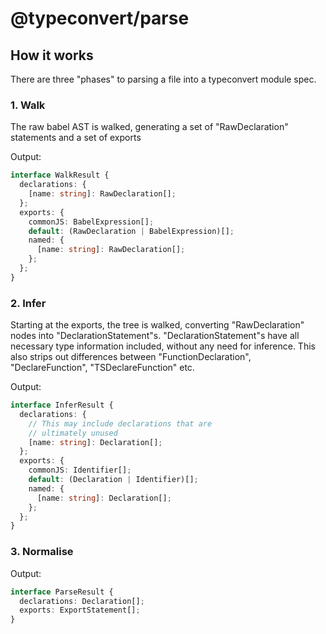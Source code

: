 # @typeconvert/parse

## How it works

There are three "phases" to parsing a file into a typeconvert module spec.

### 1. Walk

The raw babel AST is walked, generating a set of "RawDeclaration" statements and a set of exports

Output:

```typescript
interface WalkResult {
  declarations: {
    [name: string]: RawDeclaration[];
  };
  exports: {
    commonJS: BabelExpression[];
    default: (RawDeclaration | BabelExpression)[];
    named: {
      [name: string]: RawDeclaration[];
    };
  };
}
```

### 2. Infer

Starting at the exports, the tree is walked, converting "RawDeclaration" nodes into "DeclarationStatement"s. "DeclarationStatement"s have all necessary type information included, without any need for inference. This also strips out differences between "FunctionDeclaration", "DeclareFunction", "TSDeclareFunction" etc.

Output:

```typescript
interface InferResult {
  declarations: {
    // This may include declarations that are
    // ultimately unused
    [name: string]: Declaration[];
  };
  exports: {
    commonJS: Identifier[];
    default: (Declaration | Identifier)[];
    named: {
      [name: string]: Declaration[];
    };
  };
}
```

### 3. Normalise

Output:

```typescript
interface ParseResult {
  declarations: Declaration[];
  exports: ExportStatement[];
}
```
